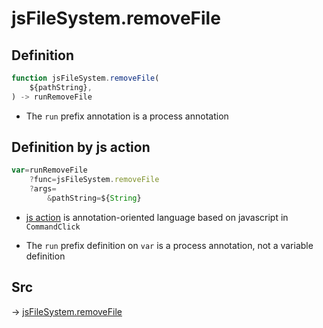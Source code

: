 # jsFileSystem.removeFile

## Definition

```js.js
function jsFileSystem.removeFile(
	${pathString},
) -> runRemoveFile
```

- The `run` prefix annotation is a process annotation
## Definition by js action

```js.js
var=runRemoveFile
	?func=jsFileSystem.removeFile
	?args=
		&pathString=${String}
```

- [js action](#) is annotation-oriented language based on javascript in `CommandClick`

- The `run` prefix definition on `var` is a process annotation, not a variable definition

## Src

-> [jsFileSystem.removeFile](https://github.com/puutaro/CommandClick/blob/master/app/src/main/java/com/puutaro/commandclick/fragment_lib/terminal_fragment/js_interface/file/JsFileSystem.kt#L228)


